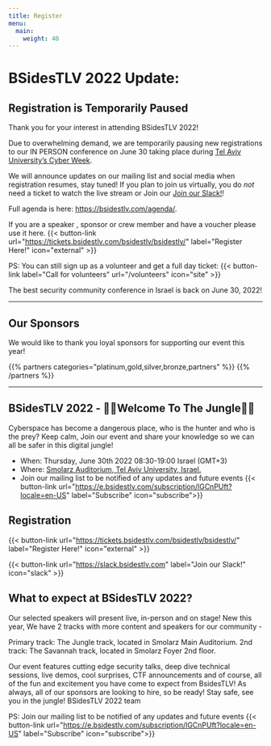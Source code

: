 ```yaml
---
title: Register
menu:
  main:
    weight: 40
---
```


# BSidesTLV 2022 Update: 

## Registration is Temporarily Paused 

Thank you for your interest in attending BSidesTLV 2022! 

Due to overwhelming demand, we are temporarily pausing new  registrations to our IN PERSON conference on June 30 taking place during [Tel Aviv University’s Cyber Week](https://cyberweek.tau.ac.il/).
 
We will announce updates on our mailing list and social media when registration resumes, stay tuned! 
If you plan to join us virtually, you do *not* need a ticket to watch the live stream or Join our [Join our Slack!](https://slack.bsidestlv.com)!

Full agenda is here: https://bsidestlv.com/agenda/.

If you are a speaker , sponsor or crew member and have a voucher please use it here. {{< button-link
 url="https://tickets.bsidestlv.com/bsidestlv/bsidestlv/"
 label="Register Here!"
 icon="external" >}}

PS: You can still sign up as a volunteer and get a full day ticket: {{< button-link label="Call for volunteers" url="/volunteers" icon="site" >}}

The best security community conference in Israel is back on June 30, 2022!


---



## Our Sponsors

We would like to thank you loyal sponsors for supporting our event this year!

{{% partners categories="platinum,gold,silver,bronze,partners" %}}
{{% /partners %}}

---


## BSidesTLV 2022 - 🌴🐯Welcome To The Jungle🌴🦁

Cyberspace has become a dangerous place, who is the hunter and who is the prey?
Keep calm, Join our event and share your knowledge so we can all be safer in this digital jungle!

- When: Thursday, June 30th 2022 08:30-19:00 Israel (GMT+3)
- Where: [Smolarz Auditorium,  Tel Aviv University, Israel.](https://goo.gl/maps/empagm1x9NETBmkX7)
- Join our mailing list to be notified of any updates and future events {{< button-link url="https://e.bsidestlv.com/subscription/lGCnPUft?locale=en-US" label="Subscribe" icon="subscribe">}}


## Registration

{{< button-link
 url="https://tickets.bsidestlv.com/bsidestlv/bsidestlv/"
 label="Register Here!"
 icon="external" >}}

{{< button-link
 url="https://slack.bsidestlv.com"
 label="Join our Slack!"
 icon="slack" >}}


## What to expect at BSidesTLV 2022?

Our selected speakers will present live, in-person and on stage! New this year,  We have 2 tracks with more content and speakers for our community - 

Primary track: The Jungle track, located in Smolarz Main Auditorium.
2nd track: The Savannah track, located in Smolarz Foyer 2nd floor.

Our event features cutting edge security talks, deep dive technical sessions, live demos, cool surprises, CTF announcements and of course, all of the fun and excitement you have come to expect from BsidesTLV! As always, all of our sponsors are looking to hire, so be ready! 
Stay safe, see you in the jungle!
BSidesTLV 2022 team



PS: Join our mailing list to be notified of any updates and future events
{{< button-link url="https://e.bsidestlv.com/subscription/lGCnPUft?locale=en-US" label="Subscribe" icon="subscribe">}}
